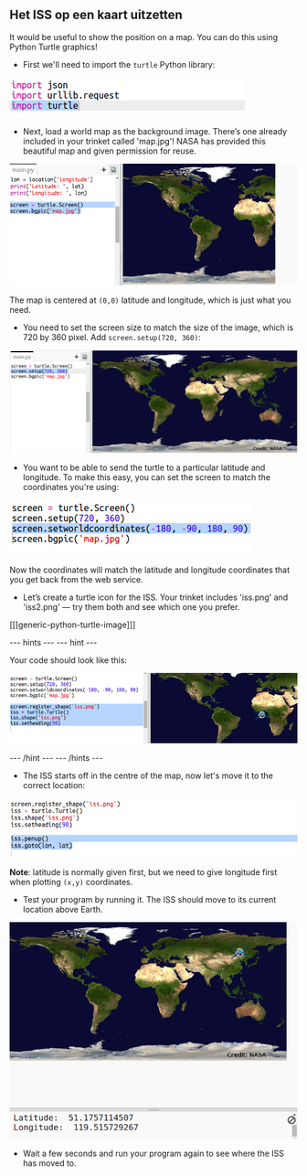 ## Het ISS op een kaart uitzetten

It would be useful to show the position on a map. You can do this using Python Turtle graphics!

+ First we'll need to import the `turtle` Python library:

![screenshot](images/iss-turtle.png)

+ Next, load a world map as the background image. There’s one already included in your trinket called 'map.jpg'! NASA has provided this beautiful map and given permission for reuse. 

![screenshot](images/iss-map.png)

The map is centered at `(0,0)` latitude and longitude, which is just what you need.

+ You need to set the screen size to match the size of the image, which is 720 by 360 pixel. Add `screen.setup(720, 360)`:

![screenshot](images/iss-setup.png)

+ You want to be able to send the turtle to a particular latitude and longitude. To make this easy, you can set the screen to match the coordinates you're using:

![screenshot](images/iss-world.png)

Now the coordinates will match the latitude and longitude coordinates that you get back from the web service.

+ Let’s create a turtle icon for the ISS. Your trinket includes 'iss.png' and 'iss2.png' — try them both and see which one you prefer. 

[[[generic-python-turtle-image]]]

\--- hints \--- \--- hint \---

Your code should look like this:

![screenshot](images/iss-image.png)

\--- /hint \--- \--- /hints \---

+ The ISS starts off in the centre of the map, now let's move it to the correct location:

![screenshot](images/iss-plot.png)

**Note**: latitude is normally given first, but we need to give longitude first when plotting `(x,y)` coordinates.

+ Test your program by running it. The ISS should move to its current location above Earth. 

![screenshot](images/iss-plotted.png)

+ Wait a few seconds and run your program again to see where the ISS has moved to.
